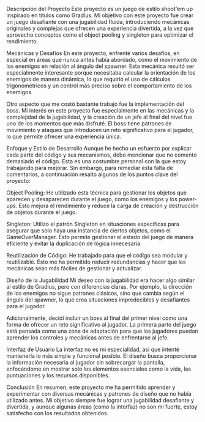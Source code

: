 
Descripción del Proyecto
Este proyecto es un juego de estilo shoot'em up inspirado en títulos como Gradius. Mi objetivo con este proyecto fue crear un juego desafiante con una jugabilidad fluida, introduciendo mecánicas originales y complejas que ofrecen una experiencia divertida, a la vez que aprovecho conceptos como el object pooling y singleton para optimizar el rendimiento.

Mecánicas y Desafíos
En este proyecto, enfrenté varios desafíos, en especial en áreas que nunca antes había abordado, como el movimiento de los enemigos en relación al ángulo del spawner. Esta mecánica resultó ser especialmente interesante porque necesitaba calcular la orientación de los enemigos de manera dinámica, lo que requirió el uso de cálculos trigonométricos y un control más preciso sobre el comportamiento de los enemigos.

Otro aspecto que me costó bastante trabajo fue la implementación del boss. Mi interés en este proyecto fue especialmente en las mecánicas y la complejidad de la jugabilidad, y la creación de un jefe al final del nivel fue uno de los momentos que más disfruté. El boss tiene patrones de movimiento y ataques que introducen un reto significativo para el jugador, lo que permite ofrecer una experiencia única.

Enfoque y Estilo de Desarrollo
Aunque he hecho un esfuerzo por explicar cada parte del código y sus mecanismos, debo mencionar que no comento demasiado el código. Esta es una costumbre personal con la que estoy trabajando para mejorar. Sin embargo, para remediar esta falta de comentarios, a continuación resalto algunos de los puntos clave del proyecto:

Object Pooling: He utilizado esta técnica para gestionar los objetos que aparecen y desaparecen durante el juego, como los enemigos y los power-ups. Esto mejora el rendimiento y reduce la carga de creación y destrucción de objetos durante el juego.

Singleton: Utilizo el patrón Singleton en situaciones específicas para asegurar que solo haya una instancia de ciertos objetos, como el GameOverManager. Esto permite gestionar el estado del juego de manera eficiente y evitar la duplicación de lógica innecesaria.

Reutilización de Código: He trabajado para que el código sea modular y reutilizable. Esto me ha permitido reducir redundancias y hacer que las mecánicas sean más fáciles de gestionar y actualizar.

Diseño de la Jugabilidad
Mi deseo con la jugabilidad era hacer algo similar al estilo de Gradius, pero con diferencias claras. Por ejemplo, la dirección de los enemigos no sigue patrones clásicos, sino que cambia según el ángulo del spawner, lo que crea situaciones impredecibles y desafiantes para el jugador.

Adicionalmente, decidí incluir un boss al final del primer nivel como una forma de ofrecer un reto significativo al jugador. La primera parte del juego está pensada como una zona de adaptación para que los jugadores puedan aprender los controles y mecánicas antes de enfrentarse al jefe.

Interfaz de Usuario
La interfaz no es mi especialidad, así que intenté mantenerla lo más simple y funcional posible. El diseño busca proporcionar la información necesaria al jugador sin sobrecargar la pantalla, enfocándome en mostrar solo los elementos esenciales como la vida, las puntuaciones y los recursos disponibles.

Conclusión
En resumen, este proyecto me ha permitido aprender y experimentar con diversas mecánicas y patrones de diseño que no había utilizado antes. Mi objetivo siempre fue lograr una jugabilidad desafiante y divertida, y aunque algunas áreas (como la interfaz) no son mi fuerte, estoy satisfecho con los resultados obtenidos.
